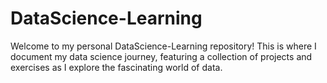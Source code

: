 # DataScience-Learning
Welcome to my personal DataScience-Learning repository! This is where I document my data science journey, featuring a collection of projects and exercises as I explore the fascinating world of data.

